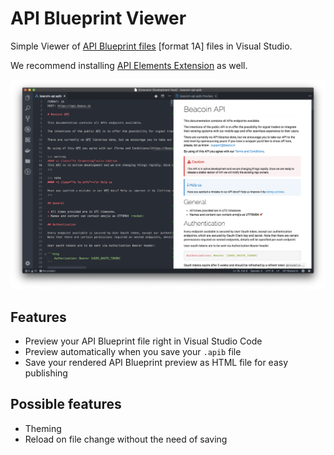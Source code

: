 # API Blueprint Viewer

Simple Viewer of [API Blueprint files](https://apiblueprint.org/) [format 1A] files in Visual Studio.

We recommend installing [API Elements Extension](https://marketplace.visualstudio.com/items?itemName=vncz.vscode-apielements) as well.

![Preview](img/preview.png)

## Features

- Preview your API Blueprint file right in Visual Studio Code
- Preview automatically when you save your `.apib` file
- Save your rendered API Blueprint preview as HTML file for easy publishing

## Possible features

- Theming
- Reload on file change without the need of saving
